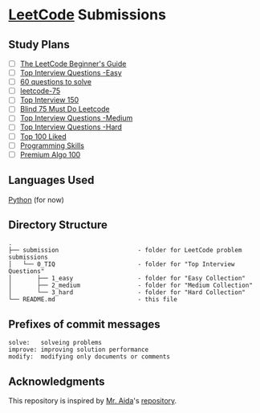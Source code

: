 # [LeetCode](https://leetcode.com/) Submissions

## Study Plans
 - [ ] [The LeetCode Beginner's Guide](https://leetcode.com/explore/featured/card/the-leetcode-beginners-guide/)
 - [ ] [Top Interview Questions -Easy](https://leetcode.com/explore/featured/card/top-interview-questions-easy/)
 - [ ] [60 questions to solve](https://leetcode.com/list/xo2bgr0r/)
 - [ ] [leetcode-75](https://leetcode.com/studyplan/leetcode-75/)
 - [ ] [Top Interview 150](https://leetcode.com/studyplan/top-interview-150/)
 - [ ] [Blind 75 Must Do Leetcode](https://leetcode.com/problem-list/xi4ci4ig/)
 - [ ] [Top Interview Questions -Medium](https://leetcode.com/explore/featured/card/top-interview-questions-medium/)
 - [ ] [Top Interview Questions -Hard](https://leetcode.com/explore/featured/card/top-interview-questions-hard/)
 - [ ] [Top 100 Liked](https://leetcode.com/studyplan/top-100-liked/)
 - [ ] [Programming Skills](https://leetcode.com/studyplan/programming-skills/)
 - [ ] [Premium Algo 100](https://leetcode.com/studyplan/premium-algo-100/)

## Languages Used
[Python](https://www.python.org/) (for now)

## Directory Structure
```
.
├── submission                      - folder for LeetCode problem submissions
│   └── 0_TIQ                       - folder for "Top Interview Questions"
│       ├── 1_easy                  - folder for "Easy Collection"
│       ├── 2_medium                - folder for "Medium Collection"
│       └── 3_hard                  - folder for "Hard Collection"
└── README.md                       - this file
```

## Prefixes of commit messages
```
solve:   solveing problems
improve: improving solution performance
modify:  modifying only documents or comments
```

## Acknowledgments
This repository is inspired by [Mr. Aida](https://github.com/a1da4)'s [repository](https://github.com/a1da4/leetcode?tab=readme-ov-file).
